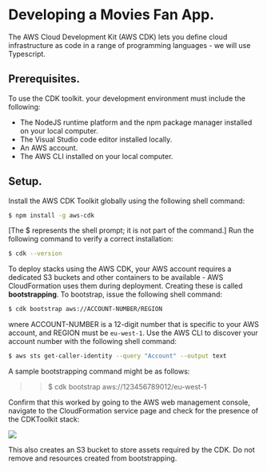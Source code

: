 # Developing a Movies Fan App.

The AWS Cloud Development Kit (AWS CDK) lets you define cloud infrastructure as code in a range of programming languages - we will use Typescript.

## Prerequisites.

To use the CDK toolkit. your development environment must include the following:

+ The NodeJS runtime platform and the npm package manager installed on your local computer.
+ The Visual Studio code editor installed locally.
+ An AWS account.
+ The AWS CLI installed on your local computer.

## Setup.

Install the AWS CDK Toolkit globally using the following shell command:
~~~bash
$ npm install -g aws-cdk
~~~
[The $ represents the shell prompt; it is not part of the command.]
Run the following command to verify a correct installation:
~~~bash
$ cdk --version
~~~

To deploy stacks using the AWS CDK, your AWS account requires a dedicated S3 buckets and other containers to be available - AWS CloudFormation uses them during deployment. Creating these is called __bootstrapping__. To bootstrap, issue the following shell command:

~~~bash
$ cdk bootstrap aws://ACCOUNT-NUMBER/REGION
~~~
wnere ACCOUNT-NUMBER is a 12-digit number that is specific to your AWS account, and REGION must be `eu-west-1`. Use the AWS CLI to discover your account number with the following shell command:
~~~bash
$ aws sts get-caller-identity --query "Account" --output text
~~~
A sample bootstrapping command might be as follows:

>>$ cdk bootstrap aws://123456789012/eu-west-1


Confirm that this worked by going to the AWS web management console, navigate to the CloudFormation service page and check for the presence of the CDKToolkit stack:

![][boot]

This also creates an S3 bucket to store assets required by the CDK. Do not remove and resources created from bootstrapping.


[boot]: ./img/boot.png





